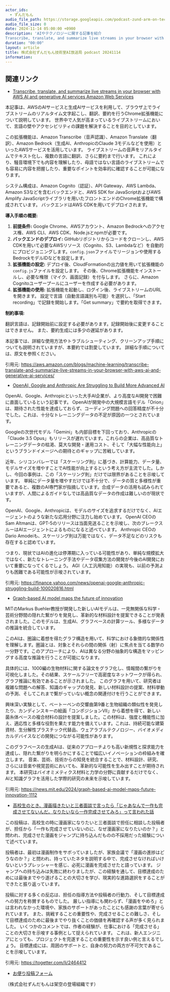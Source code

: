 ```yaml
---
actor_ids:
  - ずんだもん
audio_file_path: https://storage.googleapis.com/podcast-zund-arm-on-tech/audio/株式会社ずんだもん技術室AI放送局_podcast_20241114.mp3
audio_file_size: 0
date: 2024-11-14 05:00:00 +0900
description: 'AIやテクノロジーに関する記事を紹介  
Transcribe, translate, and summarize live streams in your browser with AWS AI and generative AI services  Amazon Web Services、OpenAI, Google and Anthropic Are Struggling to Build More Advanced AI、Graph-based AI model maps the future of innovation、高校生のとき、漫画描きたいと三者面談で言ったら「じゃあなんで一作も完成させてないんだ。なりたいなら一作完成させてみろ」って言われた話'
duration: "00:00"
layout: article
title: 株式会社ずんだもん技術室AI放送局 podcast 20241114
information: 
---
```


## 関連リンク


- [Transcribe, translate, and summarize live streams in your browser with AWS AI and generative AI services  Amazon Web Services](https://aws.amazon.com/blogs/machine-learning/transcribe-translate-and-summarize-live-streams-in-your-browser-with-aws-ai-and-generative-ai-services/)  



本記事は、AWSのAIサービスと生成AIサービスを利用して、ブラウザ上でライブストリームのリアルタイム文字起こし、翻訳、要約を行うChrome拡張機能について説明しています。  世界中で人気が高まっているライブストリームにおいて、言語の壁やアクセシビリティの課題を解決することを目的としています。

この拡張機能は、Amazon Transcribe（音声認識）、Amazon Translate（翻訳）、Amazon Bedrock（生成AI、AnthropicのClaude 3モデルなどを使用）といったAWSサービスを活用しています。  ライブストリームの音声をリアルタイムでテキスト化し、複数の言語に翻訳、さらに要約まで行います。  これにより、騒音環境下でも内容を理解したり、母語ではない言語のライブストリームでも容易に内容を把握したり、重要なポイントを効率的に確認することが可能になります。

システム構成は、Amazon Cognito（認証）、API Gateway、AWS Lambda、Amazon S3などを含むバックエンドと、AWS SDK for JavaScriptおよびAWS Amplify JavaScriptライブラリを用いたフロントエンドのChrome拡張機能で構成されています。  バックエンドはAWS CDKを用いてデプロイされます。

**導入手順の概要:**

1. **前提条件:** Google Chrome、AWSアカウント、Amazon Bedrockへのアクセス権、AWS CLI、AWS CDK、Node.jsとnpmが必要です。
2. **バックエンドのデプロイ:** GitHubリポジトリからコードをクローンし、AWS CDKを用いて必要なAWSリソース（Cognito、S3、Lambdaなど）を自動的にプロビジョニングします。`config.json`ファイルでリージョンや使用するBedrockモデルIDなどを設定します。
3. **拡張機能の設定:**  デプロイ後、CloudFormationの出力値を用いて拡張機能の`config.js`ファイルを設定します。  その後、Chrome拡張機能をインストールし、必要な権限（マイク、画面記録）を付与します。  さらに、Amazon Cognitoユーザープールにユーザーを作成する必要があります。
4. **拡張機能の使用:** 拡張機能を起動し、ログイン後、ライブストリームのURLを開きます。  設定で言語（自動言語識別も可能）を選択し、「Start recording」で記録を開始します。「Get summary」で要約を取得できます。


**制約事項:**

翻訳言語は、記録開始前に設定する必要があります。記録開始後に変更することはできません。  また、要約生成には多少の遅延があります。


本記事では、詳細な使用方法やトラブルシューティング、クリーンアップ手順についても説明されていますが、本要約では割愛しています。  詳細な手順については、原文を参照ください。


引用元: https://aws.amazon.com/blogs/machine-learning/transcribe-translate-and-summarize-live-streams-in-your-browser-with-aws-ai-and-generative-ai-services/


- [OpenAI, Google and Anthropic Are Struggling to Build More Advanced AI](https://finance.yahoo.com/news/openai-google-anthropic-struggling-build-100020816.html)  



OpenAI、Google、Anthropicといった大手AI企業が、より高度なAI開発で困難に直面しているという記事です。  OpenAIが開発中の大規模言語モデル「Orion」は、期待された性能を達成しておらず、コーディング問題への回答精度が不十分でした。これは、十分なトレーニングデータの不足が原因の一つとされています。

Googleの次世代モデル「Gemini」も内部目標を下回っており、Anthropicの「Claude 3.5 Opus」もリリースが遅れています。これらの企業は、高品質なトレーニングデータの枯渇、莫大な開発・運用コスト、そして「大幅な性能向上」というブランドイメージへの期待とのギャップに苦戦しています。

近年、シリコンバレーでは「スケーリング則」に基づき、計算能力、データ量、モデルサイズを増やすことでAI性能が向上するという考え方が主流でした。しかし、今回の事例は、この「スケーリング則」だけでは限界があることを示唆しています。  単純にデータ量を増やすだけでは不十分で、データの質と多様性が重要であると、複数のAI専門家が指摘しています。合成データの活用も試みられていますが、人間によるガイドなしでは高品質なデータの作成は難しいのが現状です。

OpenAI、Google、Anthropicは、モデルのサイズを追求するだけでなく、AIエージェントのような新たな応用分野に注力し始めています。  OpenAI CEOのSam Altmanは、GPT-5のリリースは当面見送ることを示唆し、次のブレークスルーはAIエージェントによるものになると述べています。  Anthropic CEOのDario Amodeiも、スケーリング則は万能ではなく、データ不足などのリスクも存在すると認めています。

つまり、現状ではAIの進化は停滞期に入っている可能性があり、単純な規模拡大ではなく、新たなトレーニング手法やデータ収集方法の開発が今後のAI開発において重要になってくるでしょう。  AGI（人工汎用知能）の実現も、以前の予測よりも困難である可能性が示唆されています。


引用元: https://finance.yahoo.com/news/openai-google-anthropic-struggling-build-100020816.html


- [Graph-based AI model maps the future of innovation](https://news.mit.edu/2024/graph-based-ai-model-maps-future-innovation-1112)  



MITのMarkus Buehler教授が開発した新しいAIモデルは、一見無関係な科学・芸術分野間の隠れた繋がりを発見し、革新的な材料設計を提案できることが発表されました。このモデルは、生成AI、グラフベースの計算ツール、多様なデータの推論を統合しています。

このAIは、圏論に着想を得たグラフ構造を用いて、科学における象徴的な関係性を理解します。圏論とは、対象とそれらの間の関係（射）に焦点を当てる数学の一分野です。このアプローチにより、AIは異なる分野の抽象的な構造をマッピングする高度な推論を行うことが可能になります。

具体的には、1000編の生物材料に関する論文をグラフ化し、情報間の繋がりを可視化しました。その結果、スケールフリーで高密度なネットワークが得られ、グラフ推論に有効であることが示されました。  このグラフを用いて、研究者は複雑な問題への解答、知識のギャップの発見、新しい材料設計の提案、材料挙動の予測、そしてこれまで繋がっていない概念の関連付けを行うことができます。

興味深い実験として、ベートーベンの交響曲第9番と生物組織の類似性を発見したり、カンディンスキーの絵画「コンポジションVII」から着想を得て、新しい菌糸体ベースの複合材料の設計を提案しました。この材料は、強度と機能性に加え、適応性と多様な役割を果たす能力を備えています。これは、持続可能な建築資材、生分解性プラスチック代替品、ウェアラブルテクノロジー、バイオメディカルデバイスなどの開発につながる可能性があります。

このグラフベースの生成AIは、従来のアプローチよりも高い新規性と探求能力を達成し、隠れた繋がりを明らかにすることで幅広いイノベーションの枠組みを確立します。  音楽、芸術、技術からの知見を統合することで、材料設計、研究、さらには音楽や視覚芸術においても、革新的な可能性を生み出すことが期待されます。  本研究はバイオミメティクス材料と力学の分野に貢献するだけでなく、AIと知識グラフを活用した学際的研究の未来を示唆しています。


引用元: https://news.mit.edu/2024/graph-based-ai-model-maps-future-innovation-1112


- [高校生のとき、漫画描きたいと三者面談で言ったら「じゃあなんで一作も完成させてないんだ。なりたいなら一作完成させてみろ」って言われた話](https://togetter.com/li/2464412)  



この投稿は、高校生の時に漫画家になりたいと三者面談で担任に相談した投稿者が、担任から「一作も完成させていないのに、なぜ漫画家になりたいのか？」と問われ、完成させた漫画をジャンプに持ち込んだものの不採用だった経験について述べています。

投稿者は、最初は漫画制作をサボっていましたが、家族会議で「漫画の進捗はどうなのか？」と問われ、持っていたネタを説明する中で、完成させなければいけないというプレッシャーを感じ、必死に漫画を完成させたと語っています。  ジャンプへの持ち込みは失敗に終わりましたが、この経験を通して、目標達成のためには最後までやり遂げることの大切さを学び、現実的な進路選択をすることができたと振り返っています。

投稿に対する多くの反応は、担任の指導方法や投稿者の行動力、そして目標達成への努力を称賛するものでした。  厳しい指導にも関わらず、「漫画をやめろ」とは言われなかった環境や、家族のサポートがあったことにも感謝の言葉が寄せられています。  また、挑戦することの重要性や、完成させることの難しさ、そして目標達成のために最後までやり抜くことの価値を再確認する声が多く見られました。  いくつかのコメントでは、作者の経験が、仕事における「完成させる」ことの大切さを示唆する事例として捉えられています。  これは、新人エンジニアにとっても、プロジェクトを完遂することの重要性を示す良い例と言えるでしょう。  目標達成には、周囲のサポートと、自身の努力の両方が不可欠であることを示唆しています。


引用元: https://togetter.com/li/2464412



- [お便り投稿フォーム](https://forms.gle/ffg4JTfqdiqK62qf9)

（株式会社ずんだもんは架空の登場組織です）
